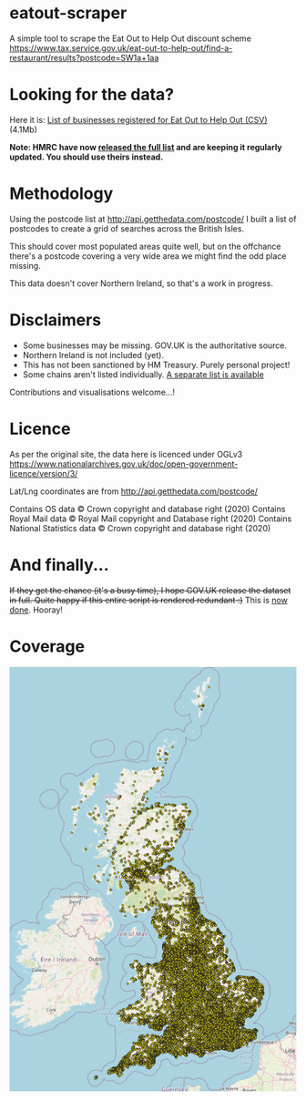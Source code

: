 # eatout-scraper
A simple tool to scrape the Eat Out to Help Out discount scheme
https://www.tax.service.gov.uk/eat-out-to-help-out/find-a-restaurant/results?postcode=SW1a+1aa

# Looking for the data?
Here it is: [List of businesses registered for Eat Out to Help Out (CSV)](places.csv?raw=true) (4.1Mb)

**Note: HMRC have now [released the full list](https://github.com/hmrc/eat-out-to-help-out-establishments) and are keeping it regularly updated. You should use theirs instead.**

# Methodology
Using the postcode list at http://api.getthedata.com/postcode/ I built a list of postcodes to create a grid of searches across the British Isles.

This should cover most populated areas quite well, but on the offchance there's a postcode covering a very wide area we might find the odd place missing.

This data doesn't cover Northern Ireland, so that's a work in progress.

# Disclaimers

* Some businesses may be missing. GOV.UK is the authoritative source.
* Northern Ireland is not included (yet).
* This has not been sanctioned by HM Treasury. Purely personal project!
* Some chains aren't listed individually. [A separate list is available](https://www.tax.service.gov.uk/eat-out-to-help-out/find-a-restaurant/restaurant-chains)

Contributions and visualisations welcome...!

# Licence
As per the original site, the data here is licenced under OGLv3 https://www.nationalarchives.gov.uk/doc/open-government-licence/version/3/

Lat/Lng coordinates are from http://api.getthedata.com/postcode/

Contains OS data © Crown copyright and database right (2020)
Contains Royal Mail data © Royal Mail copyright and Database right (2020)
Contains National Statistics data © Crown copyright and database right (2020)

# And finally...
~~If they get the chance (it's a busy time), I hope GOV.UK release the dataset in full. Quite happy if this entire script is rendered redundant :)~~ This is [now done](https://github.com/hmrc/eat-out-to-help-out-establishments). Hooray!

# Coverage
![coverage map of UK](coverage.png?raw=true)
